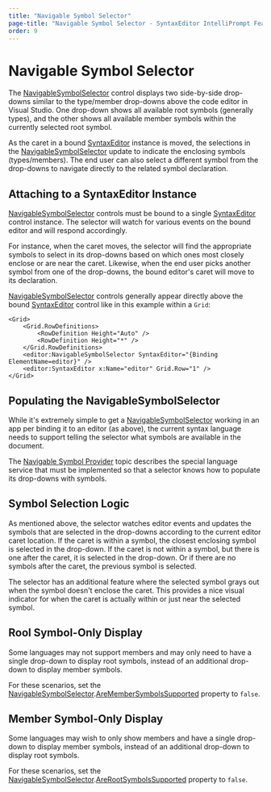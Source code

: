 ```yaml
---
title: "Navigable Symbol Selector"
page-title: "Navigable Symbol Selector - SyntaxEditor IntelliPrompt Features"
order: 9
---
```

# Navigable Symbol Selector

The [NavigableSymbolSelector](xref:ActiproSoftware.UI.WinForms.Controls.SyntaxEditor.NavigableSymbolSelector) control displays two side-by-side drop-downs similar to the type/member drop-downs above the code editor in Visual Studio.  One drop-down shows all available root symbols (generally types), and the other shows all available member symbols within the currently selected root symbol.

As the caret in a bound [SyntaxEditor](xref:ActiproSoftware.UI.WinForms.Controls.SyntaxEditor.SyntaxEditor) instance is moved, the selections in the [NavigableSymbolSelector](xref:ActiproSoftware.UI.WinForms.Controls.SyntaxEditor.NavigableSymbolSelector) update to indicate the enclosing symbols (types/members).  The end user can also select a different symbol from the drop-downs to navigate directly to the related symbol declaration.

## Attaching to a SyntaxEditor Instance

[NavigableSymbolSelector](xref:ActiproSoftware.UI.WinForms.Controls.SyntaxEditor.NavigableSymbolSelector) controls must be bound to a single [SyntaxEditor](xref:ActiproSoftware.UI.WinForms.Controls.SyntaxEditor.SyntaxEditor) control instance.  The selector will watch for various events on the bound editor and will respond accordingly.

For instance, when the caret moves, the selector will find the appropriate symbols to select in its drop-downs based on which ones most closely enclose or are near the caret.  Likewise, when the end user picks another symbol from one of the drop-downs, the bound editor's caret will move to its declaration.

[NavigableSymbolSelector](xref:ActiproSoftware.UI.WinForms.Controls.SyntaxEditor.NavigableSymbolSelector) controls generally appear directly above the bound [SyntaxEditor](xref:ActiproSoftware.UI.WinForms.Controls.SyntaxEditor.SyntaxEditor) control like in this example within a `Grid`:

```xaml
<Grid>
	<Grid.RowDefinitions>
		<RowDefinition Height="Auto" />
		<RowDefinition Height="*" />
	</Grid.RowDefinitions>
	<editor:NavigableSymbolSelector SyntaxEditor="{Binding ElementName=editor}" />
	<editor:SyntaxEditor x:Name="editor" Grid.Row="1" />
</Grid>
```

## Populating the NavigableSymbolSelector

While it's extremely simple to get a [NavigableSymbolSelector](xref:ActiproSoftware.UI.WinForms.Controls.SyntaxEditor.NavigableSymbolSelector) working in an app per binding it to an editor (as above), the current syntax language needs to support telling the selector what symbols are available in the document.

The [Navigable Symbol Provider](../../language-creation/feature-services/navigable-symbol-provider.md) topic describes the special language service that must be implemented so that a selector knows how to populate its drop-downs with symbols.

## Symbol Selection Logic

As mentioned above, the selector watches editor events and updates the symbols that are selected in the drop-downs according to the current editor caret location.  If the caret is within a symbol, the closest enclosing symbol is selected in the drop-down.  If the caret is not within a symbol, but there is one after the caret, it is selected in the drop-down.  Or if there are no symbols after the caret, the previous symbol is selected.

The selector has an additional feature where the selected symbol grays out when the symbol doesn't enclose the caret.  This provides a nice visual indicator for when the caret is actually within or just near the selected symbol.

## Rool Symbol-Only Display

Some languages may not support members and may only need to have a single drop-down to display root symbols, instead of an additional drop-down to display member symbols.

For these scenarios, set the [NavigableSymbolSelector](xref:ActiproSoftware.UI.WinForms.Controls.SyntaxEditor.NavigableSymbolSelector).[AreMemberSymbolsSupported](xref:ActiproSoftware.UI.WinForms.Controls.SyntaxEditor.NavigableSymbolSelector.AreMemberSymbolsSupported) property to `false`.

## Member Symbol-Only Display

Some languages may wish to only show members and have a single drop-down to display member symbols, instead of an additional drop-down to display root symbols.

For these scenarios, set the [NavigableSymbolSelector](xref:ActiproSoftware.UI.WinForms.Controls.SyntaxEditor.NavigableSymbolSelector).[AreRootSymbolsSupported](xref:ActiproSoftware.UI.WinForms.Controls.SyntaxEditor.NavigableSymbolSelector.AreRootSymbolsSupported) property to `false`.

